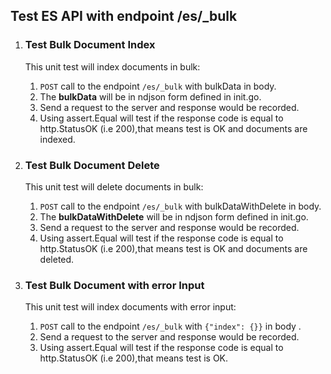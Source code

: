 ## Test ES API with endpoint /es/_bulk

1. ### Test Bulk Document Index
    This unit test will index documents in bulk:
    1. `POST` call to the endpoint `/es/_bulk` with bulkData in body.
    2. The **bulkData** will be in ndjson form defined in init.go.
    3. Send a request to the server and response would be recorded.
    4. Using assert.Equal will test if the response code is equal to http.StatusOK (i.e 200),that means test is OK and documents are indexed.

2. ### Test Bulk Document Delete
    This unit test will delete documents in bulk:
    1. `POST` call to the endpoint `/es/_bulk` with bulkDataWithDelete in body.
    2. The **bulkDataWithDelete** will be in ndjson form defined in init.go.
    3. Send a request to the server and response would be recorded.
    4. Using assert.Equal will test if the response code is equal to http.StatusOK (i.e 200),that means test is OK and documents are deleted.

3. ### Test Bulk Document with error Input
   This unit test will index documents with error input:
   1. `POST` call to the endpoint `/es/_bulk` with `{"index": {}}` in body .
   2. Send a request to the server and response would be recorded.
   3. Using assert.Equal will test if the response code is equal to http.StatusOK (i.e 200),that means test is OK.  